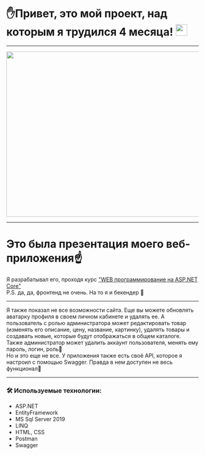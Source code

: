 # ✋Привет, это мой проект, над которым я трудился 4 месяца! <img src="https://media.giphy.com/media/WUlplcMpOCEmTGBtBW/giphy.gif" width="30px">
---

<div align="center">
  <img src="https://github.com/c-tacuk/OnlineShop-PetProject/assets/103958595/150163b5-6f76-4406-8b31-c790b4d61222" width="768" height="432"/>
</div>

---

# Это была презентация моего веб-приложения☝️
Я разрабатывал его, проходя курс ["WEB программирование на ASP.NET Core"](https://stepik.org/course/58659) <br>
P.S. да, да, фронтенд не очень. На то я и бекендер 🤷 <br>

---

Я также показал не все возможности сайта. Еще вы можете обновлять аватарку профиля в своем личном кабинете и удалять ее. А пользователь с ролью администратора может редактировать товар (изменять его описание, цену, название, картинку), удалять товары и создавать новые, которые будут отображаться в общем каталоге. Также администратор может удалить аккаунт пользователя, менять ему пароль, логин, роль👻 <br> Но и это еще не все. У приложения также есть своё API, которое я настроил с помощью Swagger. Правда в нем доступен не весь функционал🤫

---

### :hammer_and_wrench: Используемые технологии:
- ASP.NET
- EntityFramework
- MS Sql Server 2019
- LINQ
- HTML, CSS
- Postman
- Swagger
